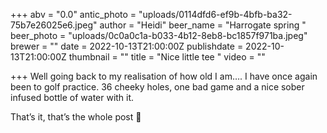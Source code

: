 +++
abv = "0.0"
antic_photo = "uploads/0114dfd6-ef9b-4bfb-ba32-75b7e26025e6.jpeg"
author = "Heidi"
beer_name = "Harrogate spring "
beer_photo = "uploads/0c0a0c1a-b033-4b12-8eb8-bc1857f971ba.jpeg"
brewer = ""
date = 2022-10-13T21:00:00Z
publishdate = 2022-10-13T21:00:00Z
thumbnail = ""
title = "Nice little tee "
video = ""

+++
Well going back to my realisation of how old I am…. I have once again been to golf practice. 36 cheeky holes, one bad game and a nice sober infused bottle of water with it. 

That’s it, that’s the whole post 🫠 